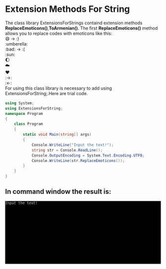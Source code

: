 # Extension Methods For String
The class library ExtensionsForStrings containd extension methods **ReplaceEmoticons()**,**ToArmenian()**.
The first **ReplaceEmoticons()** method allows you to replace codes with emoticons like this: </br>
:smile: -> :) </br>
:umberella: </br>
:bad: -> :( </br>
:sun: </br>
:moon: </br>
:cloud: </br>
:heart: </br>
:->: </br>
:<-: </br>
For using this class library is necessary to add using ExtensionsForString;.Here are trial code.
```cs
using System;
using ExtensionsForString;
namespace Program
{
    class Program
    {
        static void Main(string[] args)
        {      
            Console.WriteLine("Input the text!");
            string str = Console.ReadLine();
            Console.OutputEncoding = System.Text.Encoding.UTF8;
            Console.WriteLine(str.ReplaceEmoticons());
        }
    }
}
```
## In command window the result is:
![result](https://github.com/marysahakyan/ExtensionsForString/blob/master/mygif.gif)

